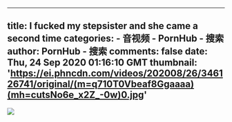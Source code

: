 
---
title: I fucked my stepsister and she came a second time
categories: 
    - 音视频
    - PornHub - 搜索
author: PornHub - 搜索
comments: false
date: Thu, 24 Sep 2020 01:16:10 GMT
thumbnail: 'https://ei.phncdn.com/videos/202008/26/346126741/original/(m=q710T0Vbeaf8Ggaaaa)(mh=cutsNo6e_x2Z_-0w)0.jpg'
---

<div>   
<img src="https://ei.phncdn.com/videos/202008/26/346126741/original/(m=q710T0Vbeaf8Ggaaaa)(mh=cutsNo6e_x2Z_-0w)0.jpg" referrerpolicy="no-referrer">  
</div>
            
